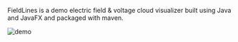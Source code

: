 FieldLines is a demo electric field & voltage cloud visualizer built using Java and JavaFX and packaged with maven.

![demo](https://github.com/cousinss-mvla/fieldlines/assets/111082691/a694a5bb-c284-4bb2-80ac-2d62bdc1fff2)
